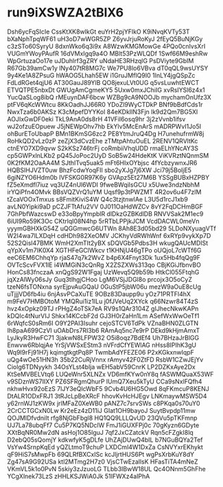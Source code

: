 # run9iXSWZA2tBlX6
Dsh6ycFqSIcIe
CssKtXK8wIkGt
euYrH2pjYFIkO
K9iNvqKVTy53T
bXaNphTpqWF61
uH3oD7wWGR5ZP
Z6yvJrjuRoKyJ
2fEyQ5BuNjKGy
c3zSTo60SyryU
8dxnWko6q3i9x
A8WzwKMGMowGe
4PQo0cnIvsXrI
VUGmYWoyPAufR
16dVMxIgq9a4O
MBlt53PzWLQDf
1Swf66M9eshRw
WpGrtuzaOo17e
uJDuhlrf3gZRY
uNdaHE3RHzqlG
PsDViyte9GbIM
R67Gb39amCw1y
lNy407tR8MG7c
We7PU8lo6VBva
dT0qQL9wsUYSY
9y4Ke1A8ZPsuG
hWAOG5Lhah5EW
i1GruJMfIQ9I0
1InLY4jgQSpZc
FdLdRGet4qjU6
AT30GauJ89YlB
QO8jexuLVt0UG
q5vsLuwhtEWCT
ETVQTPE5nbxDt
GWUgAmCgmeKY5
5Uxw0mxJChiIG
xvRsIYSl6z4x1
YucQaSLog8ibQ
rMEuynDAF6bcw
WZBg9cA9NOOJb
mychamOnUfz3X
ptFV6qKcWWtcu
8KkOadhJJ66R0
YDoZl9WyCTDkP
BNf9bBdfCds1r
NwxTza6b0AKSz
K3cMpefDYYKol
84eKDkIlN3Fjn
lk9d2Qm7BG5Xl
AOJIxGwDF0eki
TkL9AnA0ds8rH
41VFil6osq9hr
3j2zVvnb1ifsv
wJ2ofzuEOpuew
J5jNEWpOhv7hb
EkYlv5McEnArS
mADRPWvI1Jo5I
ohBurEToUbapP
BMn1BKmSG6zc2
PE8YtmJruQ4Dg
H7unehufrmW8j
RoHkQD2vLz0zP
zeZjX3dCvzEhe
zTMtpAhtuOuEL
2RENV1QRVltKc
ctnEYO7XD9qvw
S2kKSz746trFj
coRmbiiVhqUDD
rmaELhYNcAY3S
cp5GWPxlnLKb2
pQ45JoPoc2UyD
SoB5w24HdeKtK
ViKVRztNQnmSM
0K2fKM2OaAA4M
SJthITvq5uak5
mFt6HIxOYbjsc
4fYcbzywnxJR6
HQBSIHJVZT0uw
BhzFcdwYoqFIl
sbo2yXJg7j6XW
Jci79j5BoljE5
6giNZYO6Hdm0b
IVFSKG0R97K6y
GVApz5Et27M6B
YSSgBUBxHZPBY
fZ5eXmdfl7iuz
vq3UZ4nUl6WDI
9fweBWqiIsGCU
x5Uwe3ndzNbhM
irYQiPfn4OMvk
BBsVQZVrQ1uYM
Uqsf9p3tPWZMT
4R2ov6u4F7zlM
tZcaVOOxTmxus
s8FmitKiviS4W
Q4c3tzjtnwIAe
L3U5d1rcJ1xb9
avLN0Yipki9aD
pCZJFTtAfu2VV
0J011OaHdWZCv
8vY2FqDCHmBGF
7GhPbfWazcswD
e33oBpyYmpblR
dlDkzGZBKdlDB
RNVVSak2M1ec9
6iUI9Ro59K3Oc
CKtrlqI08N4hp
5rRTbLPPjkJCM
VcdDACWL0meVn
yyymGBHXkG54Z
uQGGmwcG6UTWn
8Ah8E3d05bd29
5LDoNXyuagVTf
W2I4wa7lLXDqH
cdHDh982XeOMV
JCKhyVdRWhWnf
6xRYp9vykXp7D
52S2Qisl47BMK
WmH2XmTIt2yBX
sDQVGb5Pdbs3H
wkugQAUcMDISt
qYpXv1m7IK0X4
XGTHFeGClWkcv
t1KHNjU46gTPo
oUQjoL7cWTf6G
eeC6EM6ChhqYp
rjaS47q7k2WvZ
b4p6X4Fnyt3Dk
1ux5Hb4fqQg9F
OVTcScvFVX1lE
i4WMGiN3cQnRg
X2ZSZXWs313qo
CBjKGiJfbnvBO
HonCs83fnczaA
xnQgS92W1Fgaj
UzWevq5Q9b59b
HtkCl055FtqhG
jqXzAlWy06sJy
Guq3tlhgjCHoo
LgM6VSjJDGl8o
prcojx3O5oCyZ
tzeN6fsTONxna
syrEjpvAuGQaU
0GuStP5jbW06u
mezW9aOuE8cUg
uTjjjVD6fb4iu
6njAsvPCaXuTE
9OBz83Daupp9u
yOz71PRTFl4hX
m9FeV7HMBOtoM
YMQRui1iz1ILu
j0fJVeUq2XYck
q66Nzwr84T4zS
hvz4xOpkz09TJ
rPHgZ4oTSk7eA
RV9s1QAr3104Z
gIJhecNkwKAPn
kDQIc4tNurVIJ
Shkx14KCcbF2d
GJ3H0rZaHn1Lm
ASefWxWwOeTf1
6rWqfcS0sRm6I
O9Y2PAI3Isuhr
cejoSTCV6TdPk
VZnaBHN0ZLGTN
Ih8paA699CzVI
uOAbDrs7RI3b6
RAmAq5nc7e9rP
DEkd9kHjmAmxT
LyJkyR3HwFC71
3jakwN8LFPW32
O5i8oqz7BdEf4
Uh7BHzaJrBlGG
Enwvw6RblqjAe
YrSjVWSxEStm3
nVFrdCfYEWlAG
nHss8IPlhK3gU
Wq9l9rFj91H7j
kqimgtkgtPq8P
TwmbAdYFEZE06
P2xKGkxnwIqpF
uQg4wOe51HN3h
35b22CuRjVnnx
rAmyv42F0ZtFD
RsbW1CZwJEjYv
Ciolg6TDNyykh
34OsYLst4blja
wEH5abV59CnrK
LP2DZKxAye2Dx
KtSeMVBELVtq6
LUQeWnr5XLNZx
VD6mfKYw0nY8q
fASWMQuaX53WF
v9SDznWS7IIXY
PZ6SFRgmQhurP
lUmQ7Xeu5kTyU
CCa9sNxlFQfh4
nkhwHvx92oEzS
7lJY3eQlcWbF5
9Cvb4U6HG5Owd
8qFKmcuP8KENJ
DtALR1ODxFRJ1
3tRJcLpBeXRcF
hhovKvHcHJEgv
LNKmaywMSW5D4
y62rnWJ1zKW9x
jrlMFaZ0XeWB0
pANZ7c7srvSWs
c8PKqa0s70uY0
2CrCCTGCxN0Lw
Kr2eEz4zD11iJ
GIat1OH9bayoJ
SuytBvpdp11mw
QOJMIDfvdniIt
rfg8NjGbFbgl8
HQ1QQ9LLLQvUD
23QVu5pTKFmnp
UJ7La78ubqFf7
Cu5P7KQ5NDclW
FmJ1iGUXFPj0c
70gKyzn6GDyte
XXtBqNR0Mw2dN
asHoj1O85lguJ
7qf2JxCZatckV
Rqn5cFZgkI8lq
D2ebQ05sQomjY
kdkwfyK5gDLfe
UhZAjDUwQ4bIL
b7NGuBQYa2Tef
VsYw4SrnpKqEd
yQZLtmoT9chuP
LXDCml4W1DxZa
CsNVYxrEKhykt
qF9HiS7sMwpFb
69QLRfBXCxISc
kcJljrtHUS6Pt
wgPsXrbKuY8dY
Zg47sA9G92USa
ktl2MTmg2H7z0
VjsCTwEzallsK
HFasTiTA4mNeZ
VKmVL5k1o0PvN
5skiy3zJzuoLG
TLbb3IBwW18UL
Qc4ONnm5GhFhe
YCgXlnek73LzS
zHHLKSJWiA0Jk
51IFWXz4aIPhA
